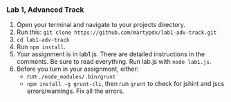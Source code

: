 ### Lab 1, Advanced Track

1. Open your terminal and navigate to your projects directory.
2. Run this: `git clone https://github.com/martypdx/lab1-adv-track.git`
3. `cd lab1-adv-track`
4. Run `npm install`.
5. Your assignment is in lab1.js. There are detailed instructions in the
comments. Be sure to read everything. Run lab.js with `node lab1.js`.
6. Before you turn in your assignment, either:
	* run `./node_modules/.bin/grunt`
	* `npm install -g grunt-cli`, then run `grunt`
to check for jshint and jscs errors/warnings. Fix all the errors.
